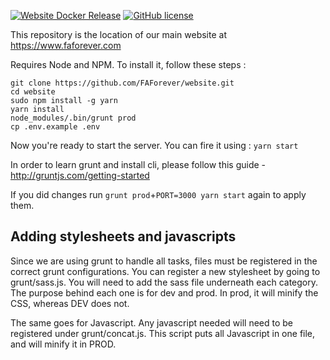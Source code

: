 [![Website Docker Release](https://github.com/FAForever/website/actions/workflows/release.yml/badge.svg?branch=develop)](https://github.com/FAForever/website/actions/workflows/release.yml)
[![GitHub license](https://img.shields.io/github/license/FAForever/website)](https://github.com/FAForever/website)

This repository is the location of our main website at https://www.faforever.com


Requires Node and NPM.
To install it, follow these steps : 

```
git clone https://github.com/FAForever/website.git
cd website
sudo npm install -g yarn
yarn install
node_modules/.bin/grunt prod
cp .env.example .env
```

Now you're ready to start the server. You can fire it using :
`yarn start`

In order to learn grunt and install cli, please follow this guide - http://gruntjs.com/getting-started

If you did changes run `grunt prod`+`PORT=3000 yarn start` again to apply them.

## Adding stylesheets and javascripts
Since we are using grunt to handle all tasks, files must be registered in the correct grunt configurations. 
You can register a new stylesheet by going to grunt/sass.js. You will need to add the sass file underneath each category. 
The purpose behind each one is for dev and prod. In prod, it will minify the CSS, whereas DEV does not.

The same goes for Javascript. Any javascript needed will need to be registered under grunt/concat.js. This script 
puts all Javascript in one file, and will minify it in PROD.
